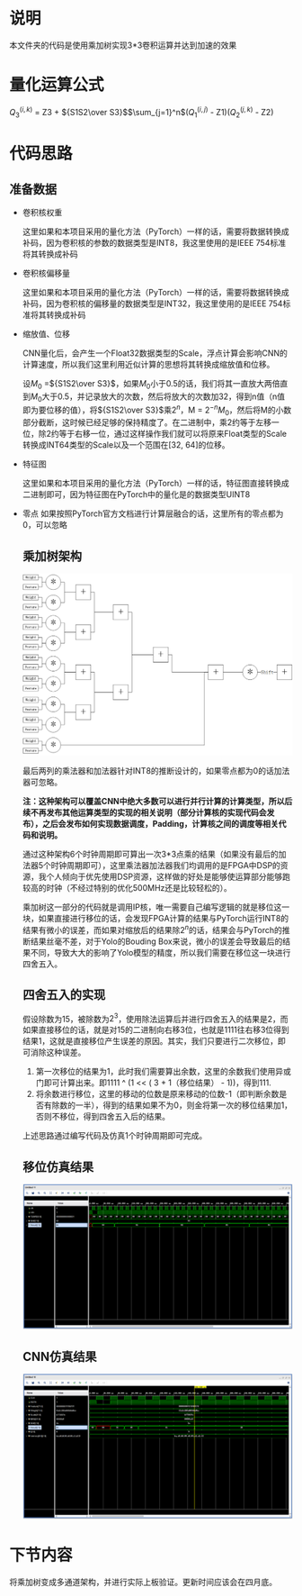 # 说明
本文件夹的代码是使用乘加树实现3*3卷积运算并达到加速的效果

# 量化运算公式
$Q_3^{(i, k)}$ = Z3 + ${S1S2\over S3}$$\sum_{j=1}^n$($Q_1^{(i, j)}$ - Z1)($Q_2^{(j, k)}$ - Z2)

# 代码思路
## 准备数据
* 卷积核权重

  这里如果和本项目采用的量化方法（PyTorch）一样的话，需要将数据转换成补码，因为卷积核的参数的数据类型是INT8，我这里使用的是IEEE 754标准将其转换成补码
* 卷积核偏移量

  这里如果和本项目采用的量化方法（PyTorch）一样的话，需要将数据转换成补码，因为卷积核的偏移量的数据类型是INT32，我这里使用的是IEEE 754标准将其转换成补码

* 缩放值、位移

  CNN量化后，会产生一个Float32数据类型的Scale，浮点计算会影响CNN的计算速度，所以我们这里利用近似计算的思想将其转换成缩放值和位移。

  设$M_0$ =${S1S2\over S3}$，如果$M_0$小于0.5的话，我们将其一直放大两倍直到$M_0$大于0.5，并记录放大的次数，然后将放大的次数加32，得到n值（n值即为要位移的值），将${S1S2\over S3}$乘$2^n$，M = $2^{-n}$$M_0$，然后将M的小数部分截断，这时候已经足够的保持精度了。在二进制中，乘2约等于左移一位，除2约等于右移一位，通过这样操作我们就可以将原来Float类型的Scale转换成INT64类型的Scale以及一个范围在[32, 64]的位移。

* 特征图

  这里如果和本项目采用的量化方法（PyTorch）一样的话，特征图直接转换成二进制即可，因为特征图在PyTorch中的量化是的数据类型UINT8

* 零点
  如果按照PyTorch官方文档进行计算层融合的话，这里所有的零点都为0，可以忽略

  ## 乘加树架构
  ![乘加树](../SRC/Mult_Add.png)

  最后两列的乘法器和加法器针对INT8的推断设计的，如果零点都为0的话加法器可忽略。

  **注：这种架构可以覆盖CNN中绝大多数可以进行并行计算的计算类型，所以后续不再发布其他运算类型的实现的相关说明（部分计算核的实现代码会发布），之后会发布如何实现数据调度，Padding，计算核之间的调度等相关代码和说明。**
  
  通过这种架构6个时钟周期即可算出一次3*3点乘的结果（如果没有最后的加法器5个时钟周期即可），这里乘法器加法器我们均调用的是FPGA中DSP的资源，我个人倾向于优先使用DSP资源，这样做的好处是能够使运算部分能够跑较高的时钟（不经过特别的优化500MHz还是比较轻松的）。
  
  乘加树这一部分的代码就是调用IP核，唯一需要自己编写逻辑的就是移位这一块，如果直接进行移位的话，会发现FPGA计算的结果与PyTorch运行INT8的结果有微小的误差，而如果对缩放后的结果除$2^n$的话，结果会与PyTorch的推断结果丝毫不差，对于Yolo的Bouding Box来说，微小的误差会导致最后的结果不同，导致大大的影响了Yolo模型的精度，所以我们需要在移位这一块进行四舍五入。
  
  ## 四舍五入的实现
  假设除数为15，被除数为$2^3$，使用除法运算后并进行四舍五入的结果是2，而如果直接移位的话，就是对15的二进制向右移3位，也就是1111往右移3位得到结果1，这就是直接移位产生误差的原因。其实，我们只要进行二次移位，即可消除这种误差。
  
  1. 第一次移位的结果为1，此时我们需要算出余数，这里的余数我们使用异或门即可计算出来。即1111 ^ (1 << ( 3 + 1（移位结果） - 1))，得到111.
  2. 将余数进行移位，这里的移动的位数是原来移动的位数-1（即判断余数是否有除数的一半），得到的结果如果不为0，则金将第一次的移位结果加1，否则不移位，得到四舍五入后的结果。

  上述思路通过编写代码及仿真1个时钟周期即可完成。
  ## 移位仿真结果
  ![移位仿真结果](../SRC/Shift_SIM.png)

  ## CNN仿真结果
  ![CNN仿真结果](../SRC/CNN_3_3_SIM.png)

# 下节内容
将乘加树变成多通道架构，并进行实际上板验证。更新时间应该会在四月底。